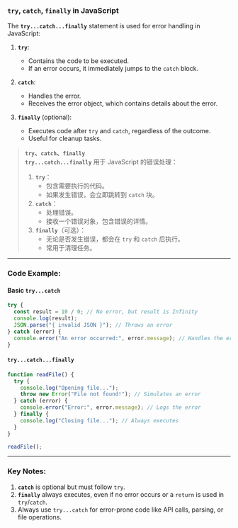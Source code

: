 ### `try`, `catch`, `finally` in JavaScript

<audio src="C:\Users\10691\Downloads\The `try catch .mp3"></audio>

The **`try...catch...finally`** statement is used for error handling in JavaScript:

1. **`try`**:
   - Contains the code to be executed.
   - If an error occurs, it immediately jumps to the `catch` block.

2. **`catch`**:
   - Handles the error.
   - Receives the error object, which contains details about the error.

3. **`finally`** (optional):
   - Executes code after `try` and `catch`, regardless of the outcome.
   - Useful for cleanup tasks.

> **`try`、`catch`、`finally`**  
> **`try...catch...finally`** 用于 JavaScript 的错误处理：  
>
> <audio src="C:\Users\10691\Downloads\`try`：  包含需要执行的.mp3"></audio>
>
> 1. **`try`**：  
>    - 包含需要执行的代码。  
>    - 如果发生错误，会立即跳转到 `catch` 块。  
> 2. **`catch`**：  
>    - 处理错误。  
>    - 接收一个错误对象，包含错误的详情。  
> 3. **`finally`**（可选）：  
>    - 无论是否发生错误，都会在 `try` 和 `catch` 后执行。  
>    - 常用于清理任务。

---

### Code Example:

#### **Basic `try...catch`**
```javascript
try {
  const result = 10 / 0; // No error, but result is Infinity
  console.log(result);
  JSON.parse("{ invalid JSON }"); // Throws an error
} catch (error) {
  console.error("An error occurred:", error.message); // Handles the error
}
```

#### **`try...catch...finally`**
```javascript
function readFile() {
  try {
    console.log("Opening file...");
    throw new Error("File not found!"); // Simulates an error
  } catch (error) {
    console.error("Error:", error.message); // Logs the error
  } finally {
    console.log("Closing file..."); // Always executes
  }
}

readFile();
```

---

### Key Notes:
1. **`catch`** is optional but must follow `try`.  
2. **`finally`** always executes, even if no error occurs or a `return` is used in `try`/`catch`.  
3. Always use `try...catch` for error-prone code like API calls, parsing, or file operations.